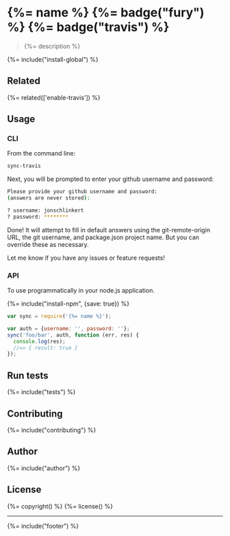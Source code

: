# {%= name %} {%= badge("fury") %} {%= badge("travis") %}

> {%= description %}

{%= include("install-global") %}

## Related
{%= related(['enable-travis']) %}

## Usage

### CLI

From the command line:

```bash
sync-travis
```

Next, you will be prompted to enter your github username and password:

```bash
Please provide your github username and password:
(answers are never stored):

? username: jonschlinkert
? password: ********
```

Done! It will attempt to fill in default answers using the git-remote-origin URL, the git username, and package.json project name. But you can override these as necessary.

Let me know if you have any issues or feature requests!

### API

To use programmatically in your node.js application.

{%= include("install-npm", {save: true}) %}

```js
var sync = require('{%= name %}');

var auth = {username: '', password: ''};
sync('foo/bar', auth, function (err, res) {
  console.log(res);
  //=> { result: true }
});
```

## Run tests
{%= include("tests") %}

## Contributing
{%= include("contributing") %}

## Author
{%= include("author") %}

## License
{%= copyright() %}
{%= license() %}

***

{%= include("footer") %}

[enable-travis]: https://github.com/jonschlinkert/enable-travis
